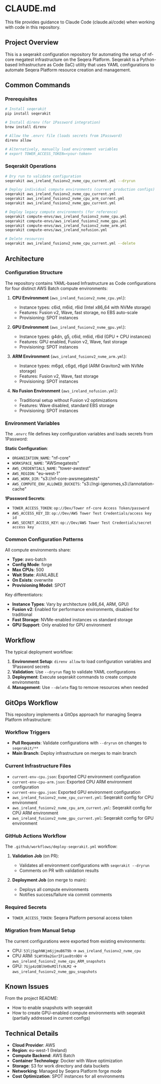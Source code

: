 # CLAUDE.md

This file provides guidance to Claude Code (claude.ai/code) when working with code in this repository.

## Project Overview

This is a seqerakit configuration repository for automating the setup of nf-core megatest infrastructure on the Seqera Platform. Seqerakit is a Python-based Infrastructure as Code (IaC) utility that uses YAML configurations to automate Seqera Platform resource creation and management.

## Common Commands

### Prerequisites

```bash
# Install seqerakit
pip install seqerakit

# Install direnv (for 1Password integration)
brew install direnv

# Allow the .envrc file (loads secrets from 1Password)
direnv allow

# Alternatively, manually load environment variables
# export TOWER_ACCESS_TOKEN=<your-token>
```

### Seqerakit Operations

```bash
# Dry run to validate configuration
seqerakit aws_ireland_fusionv2_nvme_cpu_current.yml --dryrun

# Deploy individual compute environments (current production configs)
seqerakit aws_ireland_fusionv2_nvme_cpu_current.yml
seqerakit aws_ireland_fusionv2_nvme_cpu_arm_current.yml
seqerakit aws_ireland_fusionv2_nvme_gpu_current.yml

# Deploy legacy compute environments (for reference)
seqerakit compute-envs/aws_ireland_fusionv2_nvme_cpu.yml
seqerakit compute-envs/aws_ireland_fusionv2_nvme_gpu.yml
seqerakit compute-envs/aws_ireland_fusionv2_nvme_arm.yml
seqerakit compute-envs/aws_ireland_nofusion.yml

# Delete resources
seqerakit aws_ireland_fusionv2_nvme_cpu_current.yml --delete
```

## Architecture

### Configuration Structure

The repository contains YAML-based Infrastructure as Code configurations for four distinct AWS Batch compute environments:

1. **CPU Environment** (`aws_ireland_fusionv2_nvme_cpu.yml`):

   - Instance types: c6id, m6id, r6id (Intel x86_64 with NVMe storage)
   - Features: Fusion v2, Wave, fast storage, no EBS auto-scale
   - Provisioning: SPOT instances

2. **GPU Environment** (`aws_ireland_fusionv2_nvme_gpu.yml`):

   - Instance types: g4dn, g5, c6id, m6id, r6id (GPU + CPU instances)
   - Features: GPU enabled, Fusion v2, Wave, fast storage
   - Provisioning: SPOT instances

3. **ARM Environment** (`aws_ireland_fusionv2_nvme_arm.yml`):

   - Instance types: m6gd, c6gd, r6gd (ARM Graviton2 with NVMe storage)
   - Features: Fusion v2, Wave, fast storage
   - Provisioning: SPOT instances

4. **No Fusion Environment** (`aws_ireland_nofusion.yml`):
   - Traditional setup without Fusion v2 optimizations
   - Features: Wave disabled, standard EBS storage
   - Provisioning: SPOT instances

### Environment Variables

The `.envrc` file defines key configuration variables and loads secrets from 1Password:

**Static Configuration**:

- `ORGANIZATION_NAME`: "nf-core"
- `WORKSPACE_NAME`: "AWSmegatests"
- `AWS_CREDENTIALS_NAME`: "tower-awstest"
- `AWS_REGION`: "eu-west-1"
- `AWS_WORK_DIR`: "s3://nf-core-awsmegatests"
- `AWS_COMPUTE_ENV_ALLOWED_BUCKETS`: "s3://ngi-igenomes,s3://annotation-cache"

**1Password Secrets**:

- `TOWER_ACCESS_TOKEN`: `op://Dev/Tower nf-core Access Token/password`
- `AWS_ACCESS_KEY_ID`: `op://Dev/AWS Tower Test Credentials/access key id`
- `AWS_SECRET_ACCESS_KEY`: `op://Dev/AWS Tower Test Credentials/secret access key`

### Common Configuration Patterns

All compute environments share:

- **Type**: aws-batch
- **Config Mode**: forge
- **Max CPUs**: 500
- **Wait State**: AVAILABLE
- **On Exists**: overwrite
- **Provisioning Model**: SPOT

Key differentiators:

- **Instance Types**: Vary by architecture (x86_64, ARM, GPU)
- **Fusion v2**: Enabled for performance environments, disabled for traditional
- **Fast Storage**: NVMe-enabled instances vs standard storage
- **GPU Support**: Only enabled for GPU environment

## Workflow

The typical deployment workflow:

1. **Environment Setup**: `direnv allow` to load configuration variables and 1Password secrets
2. **Validation**: Use `--dryrun` flag to validate YAML configurations
3. **Deployment**: Execute seqerakit commands to create compute environments
4. **Management**: Use `--delete` flag to remove resources when needed

## GitOps Workflow

This repository implements a GitOps approach for managing Seqera Platform infrastructure:

### Workflow Triggers

- **Pull Requests**: Validate configurations with `--dryrun` on changes to `seqerakit/**`
- **Main Branch**: Deploy infrastructure on merges to main branch

### Current Infrastructure Files

- `current-env-cpu.json`: Exported CPU environment configuration
- `current-env-cpu-arm.json`: Exported CPU ARM environment configuration
- `current-env-gpu.json`: Exported GPU environment configuration
- `aws_ireland_fusionv2_nvme_cpu_current.yml`: Seqerakit config for CPU environment
- `aws_ireland_fusionv2_nvme_cpu_arm_current.yml`: Seqerakit config for CPU ARM environment
- `aws_ireland_fusionv2_nvme_gpu_current.yml`: Seqerakit config for GPU environment

### GitHub Actions Workflow

The `.github/workflows/deploy-seqerakit.yml` workflow:

1. **Validation Job** (on PR):

   - Validates all environment configurations with `seqerakit --dryrun`
   - Comments on PR with validation results

2. **Deployment Job** (on merge to main):
   - Deploys all compute environments
   - Notifies success/failure via commit comments

### Required Secrets

- `TOWER_ACCESS_TOKEN`: Seqera Platform personal access token

### Migration from Manual Setup

The current configurations were exported from existing environments:

- CPU: `53ljSqphNKjm6jjmuB6T9b` → `aws_ireland_fusionv2_nvme_cpu`
- CPU ARM: `5LWYX9a2GxrIFiax8tn9DV` → `aws_ireland_fusionv2_nvme_cpu_ARM_snapshots`
- GPU: `7Gjp4zOBlhH9xMIlfs9LM2` → `aws_ireland_fusionv2_nvme_gpu_snapshots`

## Known Issues

From the project README:

- How to enable snapshots with seqerakit
- How to create GPU-enabled compute environments with seqerakit (partially addressed in current configs)

## Technical Details

- **Cloud Provider**: AWS
- **Region**: eu-west-1 (Ireland)
- **Compute Backend**: AWS Batch
- **Container Technology**: Docker with Wave optimization
- **Storage**: S3 for work directory and data buckets
- **Networking**: Managed by Seqera Platform forge mode
- **Cost Optimization**: SPOT instances for all environments
